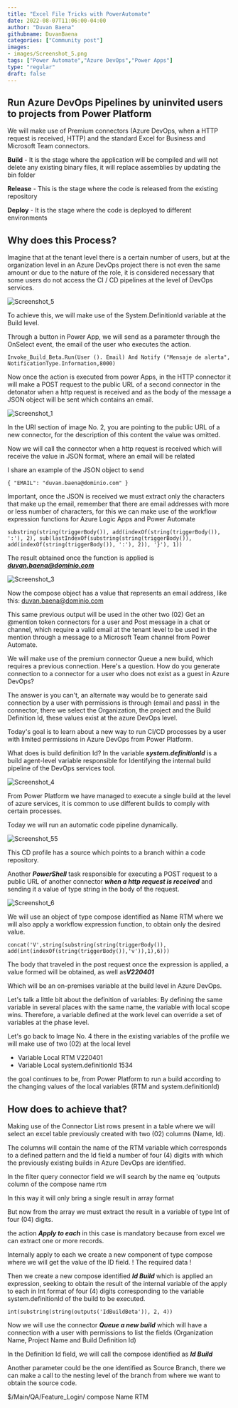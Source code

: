 ```yaml
---
title: "Excel File Tricks with PowerAutomate"
date: 2022-08-07T11:06:00-04:00
author: "Duvan Baena"
githubname: DuvanBaena
categories: ["Community post"]
images:
- images/Screenshot_5.png
tags: ["Power Automate","Azure DevOps","Power Apps"]
type: "regular"
draft: false
---
```


## Run Azure DevOps Pipelines by uninvited users to projects from Power Platform

 We will make use of Premium connectors (Azure DevOps, when a HTTP request is received, HTTP) and the standard Excel for Business and Microsoft Team connectors.

**Build** - It is the stage where the application will be compiled and will not delete any existing binary files, it will replace assemblies by updating the bin folder

**Release** - This is the stage where the code is released from the existing repository

**Deploy** - It is the stage where the code is deployed to different environments

## Why does this Process?

Imagine that at the tenant level there is a certain number of users, but at the organization level in an Azure DevOps project there is not even the same amount or due to the nature of the role, it is considered necessary that some users do not access the CI / CD pipelines at the level of DevOps services.

![Screenshot_5](images/Screenshot_5.png)

To achieve this, we will make use of the System.DefinitionId variable at the Build level.

Through a button in Power App, we will send as a parameter through the OnSelect event, the email of the user who executes the action.

`Invoke_Build_Beta.Run(User (). Email)
And
Notify ("Mensaje de alerta", NotificationType.Information,8000)`

Now once the action is executed from power Apps, in the HTTP connector it will make a POST request to the public URL of a second connector in the detonator when a http request is received and as the body of the message a JSON object will be sent which contains an email.

![Screenshot_1](images/Screenshot_1.png)

In the URI section of image No. 2, you are pointing to the public URL of a new connector, for the description of this content the value was omitted.

Now we will call the connector when a http request is received which will receive the value in JSON format, where an email will be related

I share an example of the JSON object to send

`{
  "EMAIL": "duvan.baena@dominio.com"
}`

Important, once the JSON is received we must extract only the characters that make up the email, remember that there are email addresses with more or less number of characters, for this we can make use of the workflow expression functions for Azure Logic Apps and Power Automate

`substring(string(triggerBody()), add(indexOf(string(triggerBody()), ':'), 2), sub(lastIndexOf(substring(string(triggerBody()), add(indexOf(string(triggerBody()), ':'), 2)), '}'), 1))`

The result obtained once the function is applied is ***duvan.baena@dominio.com***

![Screenshot_3](images/Screenshot_3.png)

Now the compose object has a value that represents an email address, like this: duvan.baena@dominio.com

This same previous output will be used in the other two (02) Get an @mention token connectors for a user and Post message in a chat or channel, which require a valid email at the tenant level to be used in the mention through a message to a Microsoft Team channel from Power Automate.

We will make use of the premium connector Queue a new build, which requires a previous connection.
Here's a question. How do you generate connection to a connector for a user who does not exist as a guest in Azure DevOps?

The answer is you can't, an alternate way would be to generate said connection by a user with permissions is through (email and pass) in the connector, there we select the Organization, the project and the Build Definition Id, these values exist at the azure DevOps level.

Today's goal is to learn about a new way to run CI/CD processes by a user with limited permissions in Azure DevOps from Power Platform.

What does is build definition Id? In the variable ***system.definitionId*** is a build agent-level variable responsible for Identifying the internal build pipeline of the DevOps services tool.

![Screenshot_4](images/Screenshot_4.png)

From Power Platform we have managed to execute a single build at the level of azure services, it is common to use different builds to comply with certain processes.

Today we will run an automatic code pipeline dynamically.

![Screenshot_55](images/Screenshot_55.png)

This CD profile has a source which points to a branch within a code repository.

Another ***PowerShell*** task responsible for executing a POST request to a public URL of another connector ***when a http request is received*** and sending it a value of type string in the body of the request.


![Screenshot_6](images/Screenshot_6.png)

We will use an object of type compose identified as Name RTM where we will also apply a workflow expression function, to obtain only the desired value.

`concat('V',string(substring(string(triggerBody()), add(int(indexOf(string(triggerBody()),'v')),1),6)))`

The body that traveled in the post request once the expression is applied, a value formed will be obtained, as well as***V220401***

Which will be an on-premises variable at the build level in Azure DevOps.

Let's talk a little bit about the definition of variables: By defining the same variable in several places with the same name, the variable with local scope wins. Therefore, a variable defined at the work level can override a set of variables at the phase level.

Let's go back to Image No. 4 there in the existing variables of the profile we will make use of two (02) at the local level

* Variable Local RTM V220401
* Variable Local system.definitionId 1534

the goal continues to be, from Power Platform to run a build according to the changing values of the local variables (RTM and system.definitionId)

## How does to achieve that?

Making use of the Connector List rows present in a table where we will select an excel table previously created with two (02) columns (Name, Id).

The columns will contain the name of the RTM variable which corresponds to a defined pattern and the Id field a number of four (4) digits with which the previously existing builds in Azure DevOps are identified.

In the filter query connector field we will search by the name eq 'outputs column of the compose name rtm

In this way it will only bring a single result in array format

But now from the array we must extract the result in a variable of type Int of four (04) digits.

the action ***Apply to each*** in this case is mandatory because from excel we can extract one or more records.

Internally apply to each we create a new component of type compose where we will get the value of the ID field. ! The required data !

Then we create a new compose identified ***Id Build*** which is applied an expression, seeking to obtain the result of the internal variable of the apply to each in Int format of four (4) digits corresponding to the variable system.definitionId of the build to be executed.

`int(substring(string(outputs('IdBuildBeta')), 2, 4))`


Now we will use the connector ***Queue a new build*** which will have a connection with a user with permissions to list the fields (Organization Name, Project Name and Build Definition Id)

In the Definition Id field, we will call the compose identified as ***Id Build***

Another parameter could be the one identified as Source Branch, there we can make a call to the nesting level of the branch from where we want to obtain the source code.

$/Main/QA/Feature_Login/ compose Name RTM
